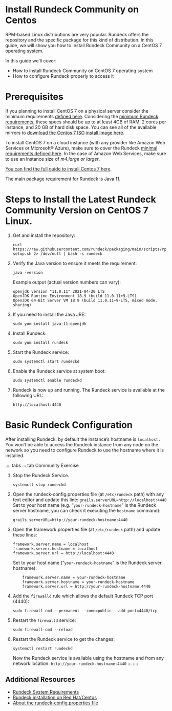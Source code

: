 # Install Rundeck Community on Centos

RPM-based Linux distributions are very popular. Rundeck offers the repository and the specific package for this kind of distribution. In this guide, we will show you how to install Rundeck Community on a CentOS 7 operating system.

In this guide we'll cover:

*   How to install Rundeck Community on CentOS 7 operating system
*   How to configure Rundeck properly to access it

# Prerequisites

If you planning to install CentOS 7 on a physical server consider the minimum requirements [defined here](https://docs.centos.org/en-US/centos/install-guide/Steps-x86/#sect-installation-planning-system-specifications-x86). Considering the [minimum Rundeck requirements](/administration/install/system-requirements.md#system-requirements), these specs should be up to at least 4GB of RAM, 2 cores per instance, and 20 GB of hard disk space.  You can see all of the available mirrors to [download the Centos 7 ISO install image here](http://isoredirect.centos.org/centos/7/isos/x86_64/).

To install CentOS 7 on a cloud instance (with any provider like Amazon Web Services or Microsoft&reg; Azure), make sure to cover the Rundeck [minimal requirements defined here](/administration/install/system-requirements.md#system-requirements). In the case of Amazon Web Services, make sure to use an instance size of _m4.large or larger_.

[You can find the full guide to install Centos 7 here](https://docs.centos.org/en-US/centos/install-guide/).

The main package requirement for Rundeck is Java 11.

# Steps to Install the Latest Rundeck Community Version on CentOS 7 Linux.

1. Get and install the repository:
    ```
    curl https://raw.githubusercontent.com/rundeck/packaging/main/scripts/rpm-setup.sh 2> /dev/null | bash -s rundeck
    ```
1. Verify the Java version to ensure it meets the requirement:
    ```
    java -version
    ```
    Example output (actual version numbers can vary):
    ```
    openjdk version "11.0.11" 2021-04-20 LTS
    OpenJDK Runtime Environment 18.9 (build 11.0.11+9-LTS)
    OpenJDK 64-Bit Server VM 18.9 (build 11.0.11+9-LTS, mixed mode, sharing)
    ```
1. If you need to install the Java JRE:
    ```
    sudo yum install java-11-openjdk
    ```
1. Install Rundeck:
    ```
    sudo yum install rundeck
    ```
1. Start the Rundeck service:
    ```
    sudo systemctl start rundeckd
    ```
1. Enable the Rundeck service at system boot:
    ```
    sudo systemctl enable rundeckd
    ```
1. Rundeck is now up and running. The Rundeck service is available at the following URL:
    ```
    http://localhost:4440
    ```

# Basic Rundeck Configuration

After installing Rundeck, by default the instance’s hostname is `localhost. `You won’t be able to access the Rundeck instance from any node on the network so you need to configure Rundeck to use the hostname where it is installed.

:::: tabs
::: tab Community Exercise

1. Stop the Rundeck Service.
    ```
    systemctl stop rundeckd
    ```
1. Open the rundeck-config.properties file (at `/etc/rundeck` path) with any text editor and update this line:
    `grails.serverURL=http://localhost:4440`
    Set to your host name (e.g. “`your-rundeck-hostname`” is the Rundeck server hostname, you can check it executing the `hostname` command):
    ```
    grails.serverURL=http://your-rundeck-hostname:4440
    ```
1. Open the framework.properties file (at `/etc/rundeck` path) and update these lines:
    ```
    framework.server.name = localhost
    framework.server.hostname = localhost
    framework.server.url = http://localhost:4440
    ```
    Set to your host name (“`your-rundeck-hostname`” is the Rundeck server hostname):
    ```
        framework.server.name = your-rundeck-hostname
        framework.server.hostname = your-rundeck-hostname
        framework.server.url = http://your-rundeck-hostname:4440
    ```
1. Add the `firewalld` rule which allows the default Rundeck TCP port (4440):
    ```
    sudo firewall-cmd --permanent --zone=public --add-port=4440/tcp
    ```
1. Restart the `firewalld` service:
    ```
    sudo firewall-cmd --reload
    ```
1. Restart the Rundeck service to get the changes:
    ```
    systemctl restart rundeckd
    ```
    Now the Rundeck service is available using the hostname and from any network location:
    `http://your-rundeck-hostname:4440`
:::
::::

## Additional Resources

*   [Rundeck System Requirements](/administration/install/system-requirements.md#system-requirements)
*   [Rundeck installation on Red Hat/Centos](/administration/install/linux-rpm.md#installing-on-centos-or-red-hat-linux-distributions)
*   [About the rundeck-config.properties file](/administration/configuration/config-file-reference.md#rundeck-config-properties)
